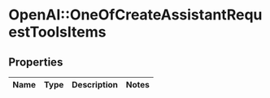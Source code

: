 # OpenAI::OneOfCreateAssistantRequestToolsItems

## Properties
Name | Type | Description | Notes
------------ | ------------- | ------------- | -------------

